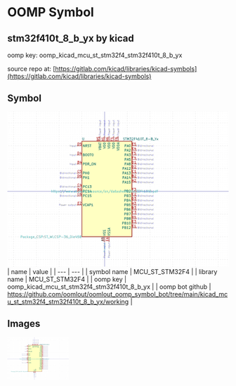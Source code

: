 # OOMP Symbol  
## stm32f410t_8_b_yx  by kicad  
  
oomp key: oomp_kicad_mcu_st_stm32f4_stm32f410t_8_b_yx  
  
source repo at: [https://gitlab.com/kicad/libraries/kicad-symbols](https://gitlab.com/kicad/libraries/kicad-symbols)  
## Symbol  
  
[![working.png](working_600.png)](working.png)  
| name | value | 
| --- | --- | 
| symbol name | MCU_ST_STM32F4 | 
| library name | MCU_ST_STM32F4 | 
| oomp key | oomp_kicad_mcu_st_stm32f4_stm32f410t_8_b_yx | 
| oomp bot github | https://github.com/oomlout/oomlout_oomp_symbol_bot/tree/main/kicad_mcu_st_stm32f4_stm32f410t_8_b_yx/working | 
## Images  
  
[![working.png](working_140.png)](working.png)  
